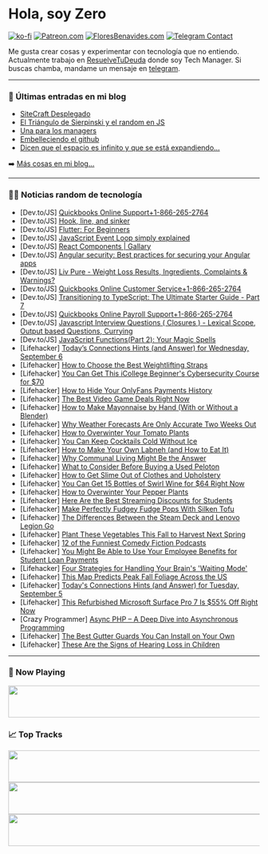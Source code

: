 # Hola, soy Zero

[![ko-fi](https://ko-fi.com/img/githubbutton_sm.svg)](https://ko-fi.com/J3J4N0LUK)
[![Patreon.com](https://img.shields.io/endpoint.svg?url=https%3A%2F%2Fshieldsio-patreon.vercel.app%2Fapi%3Fusername%3Dzerodragon%26type%3Dpatrons&style=for-the-badge)](https://patreon.com/zerodragon)
[![FloresBenavides.com](https://img.shields.io/website?down_message=oops&label=MiBlog&style=for-the-badge&up_message=online&url=https%3A%2F%2Ffloresbenavides.com)](https://floresbenavides.com)
[![Telegram Contact](https://img.shields.io/badge/escr%C3%ADbeme-ZeroDragon-%2326A5E4?style=for-the-badge&logo=telegram)](https://t.me/zerodragon)

Me gusta crear cosas y experimentar con tecnología que no entiendo.
Actualmente trabajo en [ResuelveTuDeuda](http://github.com/resuelve) donde soy Tech Manager.
Si buscas chamba, mandame un mensaje en [telegram](https://t.me/zerodragon).

---

### 📕 Últimas entradas en mi blog
<!-- BLOG-POST-LIST:START -->
- [SiteCraft Desplegado](https://floresbenavides.com/sitecraft-desplegado/)
- [El Triángulo de Sierpinski y el random en JS](https://floresbenavides.com/el-triangulo-de-sierpinski-y-el-random-en-js/)
- [Una para los managers](https://floresbenavides.com/una-para-los-managers/)
- [Embelleciendo el github](https://floresbenavides.com/embelleciendo-el-github/)
- [Dicen que el espacio es infinito y que se está expandiendo…](https://floresbenavides.com/dicen-que-el-espacio-es-infinito-y-que-se-esta-expandiendo/)
<!-- BLOG-POST-LIST:END -->

➡️ [Más cosas en mi blog...](https://floresbenavides.com)

---

### 👨‍💻 Noticias random de tecnología
<!-- TECH-POSTS:START -->
- [Dev.to/JS] [Quickbooks Online Support+1-866-265-2764](https://dev.to/sachin8956/quickbooks-online-support1-866-265-2764-1bge)
- [Dev.to/JS] [Hook, line, and sinker](https://dev.to/matfire/hook-line-and-sinker-nd7)
- [Dev.to/JS] [Flutter: For Beginners](https://dev.to/s-nidhin/flutter-for-beginners-2pm5)
- [Dev.to/JS] [JavaScript Event Loop simply explained](https://dev.to/princam/javascript-event-loop-simply-explained-5d75)
- [Dev.to/JS] [React Components | Gallary](https://dev.to/shubhamtiwari909/react-components-gallary-3p7b)
- [Dev.to/JS] [Angular security: Best practices for securing your Angular apps](https://dev.to/chintanonweb/angular-security-best-practices-for-securing-your-angular-apps-1pea)
- [Dev.to/JS] [Liv Pure - Weight Loss Results, Ingredients, Complaints &amp; Warnings?](https://dev.to/udsakhtva/liv-pure-weight-loss-results-ingredients-complaints-warnings-2ed4)
- [Dev.to/JS] [Quickbooks Online Customer Service+1-866-265-2764](https://dev.to/abbasjam/quickbooks-online-customer-service1-866-265-2764-1jig)
- [Dev.to/JS] [Transitioning to TypeScript: The Ultimate Starter Guide - Part 7](https://dev.to/innovatesphere/transitioning-to-typescript-the-ultimate-starter-guide-part-7-529d)
- [Dev.to/JS] [Quickbooks Online Payroll Support+1-866-265-2764](https://dev.to/sachin8956/quickbooks-online-payroll-support1-866-265-2764-3nap)
- [Dev.to/JS] [Javascript Interview Questions &lpar; Closures &rpar; - Lexical Scope, Output based Questions, Currying](https://dev.to/xplodivity/javascript-interview-questions-closures-lexical-scope-output-based-questions-currying-3ngf)
- [Dev.to/JS] [JavaScript Functions&lpar;Part 2&rpar;: Your Magic Spells](https://dev.to/init_chandan/javascript-functionspart-2-your-magic-spells-1kk7)
- [Lifehacker] [Today’s Connections Hints &lpar;and Answer&rpar; for Wednesday, September 6](https://lifehacker.com/connections-answer-today-september-6-2023-1850803720?utm_source=regular)
- [Lifehacker] [How to Choose the Best Weightlifting Straps](https://lifehacker.com/the-three-types-of-deadlift-straps-and-how-to-choose-t-1847467436?utm_source=regular)
- [Lifehacker] [You Can Get This iCollege Beginner&#39;s Cybersecurity Course for $70](https://lifehacker.com/you-can-get-this-icollege-beginners-cybersecurity-cours-1850792590?utm_source=regular)
- [Lifehacker] [How to Hide Your OnlyFans Payments History](https://lifehacker.com/how-to-hide-your-onlyfans-payments-history-1850805975?utm_source=regular)
- [Lifehacker] [The Best Video Game Deals Right Now](https://lifehacker.com/best-video-game-deals-1850752341?utm_source=regular)
- [Lifehacker] [How to Make Mayonnaise by Hand &lpar;With or Without a Blender&rpar;](https://lifehacker.com/how-to-make-mayonnaise-by-hand-1850805172?utm_source=regular)
- [Lifehacker] [Why Weather Forecasts Are Only Accurate Two Weeks Out](https://lifehacker.com/why-weather-forecasts-are-only-accurate-two-weeks-out-1850653154?utm_source=regular)
- [Lifehacker] [How to Overwinter Your Tomato Plants](https://lifehacker.com/how-to-overwinter-your-tomato-plants-1850805342?utm_source=regular)
- [Lifehacker] [You Can Keep Cocktails Cold Without Ice](https://lifehacker.com/you-can-keep-cocktails-cold-without-ice-1850805314?utm_source=regular)
- [Lifehacker] [How to Make Your Own Labneh &lpar;and How to Eat It&rpar;](https://lifehacker.com/easy-labneh-recipe-1796785416?utm_source=regular)
- [Lifehacker] [Why Communal Living Might Be the Answer](https://lifehacker.com/why-communal-living-might-be-the-answer-1850804509?utm_source=regular)
- [Lifehacker] [What to Consider Before Buying a Used Peloton](https://lifehacker.com/peloton-bike-review-1850804329?utm_source=regular)
- [Lifehacker] [How to Get Slime Out of Clothes and Upholstery](https://lifehacker.com/how-to-get-slime-out-of-clothes-and-upholstery-1848539844?utm_source=regular)
- [Lifehacker] [You Can Get 15 Bottles of Swirl Wine for $64 Right Now](https://lifehacker.com/you-can-get-15-bottles-of-swirl-wine-for-64-right-now-1850792657?utm_source=regular)
- [Lifehacker] [How to Overwinter Your Pepper Plants](https://lifehacker.com/how-to-overwinter-your-pepper-plants-1850800893?utm_source=regular)
- [Lifehacker] [Here Are the Best Streaming Discounts for Students](https://lifehacker.com/every-major-streaming-service-that-offers-a-college-dis-1849065322?utm_source=regular)
- [Lifehacker] [Make Perfectly Fudgey Fudge Pops With Silken Tofu](https://lifehacker.com/make-perfectly-fudgey-fudge-pops-with-silken-tofu-1850804032?utm_source=regular)
- [Lifehacker] [The Differences Between the Steam Deck and Lenovo Legion Go](https://lifehacker.com/the-differences-between-the-steam-deck-and-lenovo-legio-1850802411?utm_source=regular)
- [Lifehacker] [Plant These Vegetables This Fall to Harvest Next Spring](https://lifehacker.com/plant-these-vegetables-this-fall-to-harvest-next-spring-1850803128?utm_source=regular)
- [Lifehacker] [12 of the Funniest Comedy Fiction Podcasts](https://lifehacker.com/funniest-fiction-podcasts-1850802452?utm_source=regular)
- [Lifehacker] [You Might Be Able to Use Your Employee Benefits for Student Loan Payments](https://lifehacker.com/you-might-be-able-to-use-your-employee-benefits-for-stu-1850802250?utm_source=regular)
- [Lifehacker] [Four Strategies for Handling Your Brain&#39;s &#39;Waiting Mode&#39;](https://lifehacker.com/four-strategies-for-handling-your-brains-waiting-mode-1850803018?utm_source=regular)
- [Lifehacker] [This Map Predicts Peak Fall Foliage Across the US](https://lifehacker.com/this-map-predicts-peak-fall-foliage-across-the-us-1850803042?utm_source=regular)
- [Lifehacker] [Today&#39;s Connections Hints &lpar;and Answer&rpar; for Tuesday, September 5](https://lifehacker.com/connections-answer-today-september-5-2023-1850803783?utm_source=regular)
- [Lifehacker] [This Refurbished Microsoft Surface Pro 7 Is $55% Off Right Now](https://lifehacker.com/this-refurbished-microsoft-surface-pro-7-is-55-off-ri-1850792742?utm_source=regular)
- [Crazy Programmer] [Async PHP – A Deep Dive into Asynchronous Programming](https://www.thecrazyprogrammer.com/2023/09/async-php.html)
- [Lifehacker] [The Best Gutter Guards You Can Install on Your Own](https://lifehacker.com/the-best-gutter-guards-you-can-install-on-your-own-1850802057?utm_source=regular)
- [Lifehacker] [These Are the Signs of Hearing Loss in Children](https://lifehacker.com/these-are-the-signs-of-hearing-loss-in-children-1850796880?utm_source=regular)<!-- TECH-POSTS:END -->

---

### 🎵 Now Playing
<a href="https://spotify-now-playing-dun.vercel.app/now-playing?open"><img src="https://spotify-now-playing-dun.vercel.app/now-playing" width="540" height="64"></a>

### 📈 Top Tracks
<a href="https://spotify-now-playing-dun.vercel.app/top-tracks?i=1&open"><img src="https://spotify-now-playing-dun.vercel.app/top-tracks?i=1" width="540" height="64"></a>
<a href="https://spotify-now-playing-dun.vercel.app/top-tracks?i=2&open"><img src="https://spotify-now-playing-dun.vercel.app/top-tracks?i=2" width="540" height="64"></a>
<a href="https://spotify-now-playing-dun.vercel.app/top-tracks?i=3&open"><img src="https://spotify-now-playing-dun.vercel.app/top-tracks?i=3" width="540" height="64"></a>
